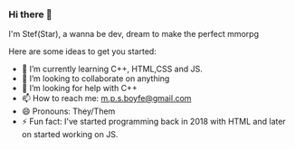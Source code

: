 ### Hi there 👋


I'm Stef(Star), a wanna be dev, dream to make the perfect mmorpg

Here are some ideas to get you started:

- 🌱 I’m currently learning C++, HTML,CSS and JS.
- 👯 I’m looking to collaborate on anything
- 🤔 I’m looking for help with C++
- 📫 How to reach me: m.p.s.boyfe@gmail.com
- 😄 Pronouns: They/Them
- ⚡ Fun fact: I've started programming back in 2018 with HTML and later on started working on JS.
